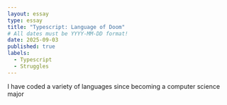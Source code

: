 ```yaml
---
layout: essay
type: essay
title: "Typescript: Language of Doom"
# All dates must be YYYY-MM-DD format!
date: 2025-09-03
published: true
labels:
  - Typescript
  - Struggles
---
```


I have coded a variety of languages since becoming a computer science major
